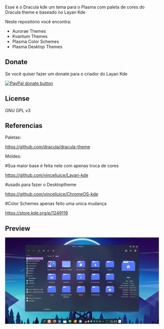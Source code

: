 
Esse é o Dracula kde um tema para o Plasma com paleta de cores do Dracula theme e baseado no Layan Kde

Neste repositório você encontra:

- Aurorae Themes
- Kvantum Themes
- Plasma Color Schemes
- Plasma Desktop Themes

## Donate

Se você quiser fazer um donate para o criador do Layan Kde

<span class="paypal"><a href="https://www.paypal.me/vinceliuice" title="Donate to this project using Paypal"><img src="https://www.paypalobjects.com/webstatic/mktg/Logo/pp-logo-100px.png" alt="PayPal donate button" /></a></span>

## License

GNU GPL v3

## Referencias
Paletas:

https://github.com/dracula/dracula-theme

Moldes:

#Sua maior base é feita nele com apenas troca de cores

https://github.com/vinceliuice/Layan-kde

#usado para fazer o Desktoptheme

https://github.com/vinceliuice/ChromeOS-kde

#Color Schemes apenas feito uma unica mudança

https://store.kde.org/p/1249119

## Preview
![1](./preview.png)
